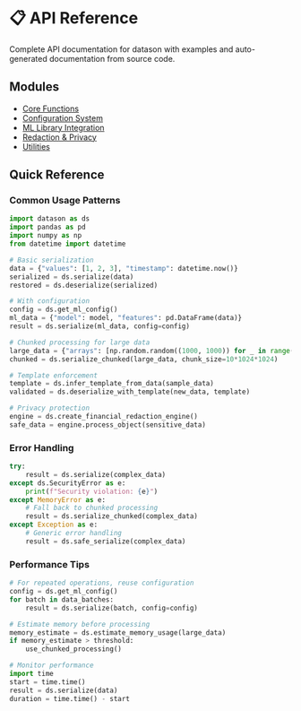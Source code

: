 # 📋 API Reference

Complete API documentation for datason with examples and auto-generated documentation from source code.

## Modules

- [Core Functions](core.md)
- [Configuration System](config.md)
- [ML Library Integration](ml.md)
- [Redaction & Privacy](redaction.md)
- [Utilities](utils.md)

## Quick Reference

### Common Usage Patterns

```python
import datason as ds
import pandas as pd
import numpy as np
from datetime import datetime

# Basic serialization
data = {"values": [1, 2, 3], "timestamp": datetime.now()}
serialized = ds.serialize(data)
restored = ds.deserialize(serialized)

# With configuration
config = ds.get_ml_config()
ml_data = {"model": model, "features": pd.DataFrame(data)}
result = ds.serialize(ml_data, config=config)

# Chunked processing for large data
large_data = {"arrays": [np.random.random((1000, 1000)) for _ in range(100)]}
chunked = ds.serialize_chunked(large_data, chunk_size=10*1024*1024)

# Template enforcement
template = ds.infer_template_from_data(sample_data)
validated = ds.deserialize_with_template(new_data, template)

# Privacy protection
engine = ds.create_financial_redaction_engine()
safe_data = engine.process_object(sensitive_data)
```

### Error Handling

```python
try:
    result = ds.serialize(complex_data)
except ds.SecurityError as e:
    print(f"Security violation: {e}")
except MemoryError as e:
    # Fall back to chunked processing
    result = ds.serialize_chunked(complex_data)
except Exception as e:
    # Generic error handling
    result = ds.safe_serialize(complex_data)
```

### Performance Tips

```python
# For repeated operations, reuse configuration
config = ds.get_ml_config()
for batch in data_batches:
    result = ds.serialize(batch, config=config)

# Estimate memory before processing
memory_estimate = ds.estimate_memory_usage(large_data)
if memory_estimate > threshold:
    use_chunked_processing()

# Monitor performance
import time
start = time.time()
result = ds.serialize(data)
duration = time.time() - start
```
